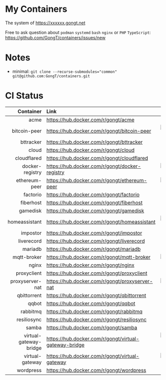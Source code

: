 # My Containers

The system of https://xxxxxx.gongt.net

Free to ask question about `podman` `systemd` `bash` `nginx` or `PHP` `TypeScript`:    
https://github.com/GongT/containers/issues/new


# Notes
* minimal: `git clone --recurse-submodules="common" git@github.com:GongT/containers.git`

# CI Status
<!-- StatusTable: -->
| Container | Link | Build Status |
|----:|:----|:----:|
| acme | https://hub.docker.com/r/gongt/acme | [![acme](https://github.com/GongT/containers/workflows/acme/badge.svg)](https://github.com/GongT/containers/actions?query=workflow%3Aacme) |
| bitcoin-peer | https://hub.docker.com/r/gongt/bitcoin-peer | [![bitcoin-peer](https://github.com/GongT/containers/workflows/bitcoin-peer/badge.svg)](https://github.com/GongT/containers/actions?query=workflow%3Abitcoin-peer) |
| bttracker | https://hub.docker.com/r/gongt/bttracker | [![bttracker](https://github.com/GongT/containers/workflows/bttracker/badge.svg)](https://github.com/GongT/containers/actions?query=workflow%3Abttracker) |
| cloud | https://hub.docker.com/r/gongt/cloud | [![cloud](https://github.com/GongT/containers/workflows/cloud/badge.svg)](https://github.com/GongT/containers/actions?query=workflow%3Acloud) |
| cloudflared | https://hub.docker.com/r/gongt/cloudflared | [![cloudflared](https://github.com/GongT/containers/workflows/cloudflared/badge.svg)](https://github.com/GongT/containers/actions?query=workflow%3Acloudflared) |
| docker-registry | https://hub.docker.com/r/gongt/docker-registry | [![docker-registry](https://github.com/GongT/containers/workflows/docker-registry/badge.svg)](https://github.com/GongT/containers/actions?query=workflow%3Adocker-registry) |
| ethereum-peer | https://hub.docker.com/r/gongt/ethereum-peer | [![ethereum-peer](https://github.com/GongT/containers/workflows/ethereum-peer/badge.svg)](https://github.com/GongT/containers/actions?query=workflow%3Aethereum-peer) |
| factorio | https://hub.docker.com/r/gongt/factorio | [![factorio](https://github.com/GongT/containers/workflows/factorio/badge.svg)](https://github.com/GongT/containers/actions?query=workflow%3Afactorio) |
| fiberhost | https://hub.docker.com/r/gongt/fiberhost | [![fiberhost](https://github.com/GongT/containers/workflows/fiberhost/badge.svg)](https://github.com/GongT/containers/actions?query=workflow%3Afiberhost) |
| gamedisk | https://hub.docker.com/r/gongt/gamedisk | [![gamedisk](https://github.com/GongT/containers/workflows/gamedisk/badge.svg)](https://github.com/GongT/containers/actions?query=workflow%3Agamedisk) |
| homeassistant | https://hub.docker.com/r/gongt/homeassistant | [![homeassistant](https://github.com/GongT/containers/workflows/homeassistant/badge.svg)](https://github.com/GongT/containers/actions?query=workflow%3Ahomeassistant) |
| impostor | https://hub.docker.com/r/gongt/impostor | [![impostor](https://github.com/GongT/containers/workflows/impostor/badge.svg)](https://github.com/GongT/containers/actions?query=workflow%3Aimpostor) |
| liverecord | https://hub.docker.com/r/gongt/liverecord | [![liverecord](https://github.com/GongT/containers/workflows/liverecord/badge.svg)](https://github.com/GongT/containers/actions?query=workflow%3Aliverecord) |
| mariadb | https://hub.docker.com/r/gongt/mariadb | [![mariadb](https://github.com/GongT/containers/workflows/mariadb/badge.svg)](https://github.com/GongT/containers/actions?query=workflow%3Amariadb) |
| mqtt-broker | https://hub.docker.com/r/gongt/mqtt-broker | [![mqtt-broker](https://github.com/GongT/containers/workflows/mqtt-broker/badge.svg)](https://github.com/GongT/containers/actions?query=workflow%3Amqtt-broker) |
| nginx | https://hub.docker.com/r/gongt/nginx | [![nginx](https://github.com/GongT/containers/workflows/nginx/badge.svg)](https://github.com/GongT/containers/actions?query=workflow%3Anginx) |
| proxyclient | https://hub.docker.com/r/gongt/proxyclient | [![proxyclient](https://github.com/GongT/containers/workflows/proxyclient/badge.svg)](https://github.com/GongT/containers/actions?query=workflow%3Aproxyclient) |
| proxyserver-nat | https://hub.docker.com/r/gongt/proxyserver-nat | [![proxyserver-nat](https://github.com/GongT/containers/workflows/proxyserver-nat/badge.svg)](https://github.com/GongT/containers/actions?query=workflow%3Aproxyserver-nat) |
| qbittorrent | https://hub.docker.com/r/gongt/qbittorrent | [![qbittorrent](https://github.com/GongT/containers/workflows/qbittorrent/badge.svg)](https://github.com/GongT/containers/actions?query=workflow%3Aqbittorrent) |
| qqbot | https://hub.docker.com/r/gongt/qqbot | [![qqbot](https://github.com/GongT/containers/workflows/qqbot/badge.svg)](https://github.com/GongT/containers/actions?query=workflow%3Aqqbot) |
| rabbitmq | https://hub.docker.com/r/gongt/rabbitmq | [![rabbitmq](https://github.com/GongT/containers/workflows/rabbitmq/badge.svg)](https://github.com/GongT/containers/actions?query=workflow%3Arabbitmq) |
| resiliosync | https://hub.docker.com/r/gongt/resiliosync | [![resiliosync](https://github.com/GongT/containers/workflows/resiliosync/badge.svg)](https://github.com/GongT/containers/actions?query=workflow%3Aresiliosync) |
| samba | https://hub.docker.com/r/gongt/samba | [![samba](https://github.com/GongT/containers/workflows/samba/badge.svg)](https://github.com/GongT/containers/actions?query=workflow%3Asamba) |
| virtual-gateway-bridge | https://hub.docker.com/r/gongt/virtual-gateway-bridge | [![virtual-gateway-bridge](https://github.com/GongT/containers/workflows/virtual-gateway-bridge/badge.svg)](https://github.com/GongT/containers/actions?query=workflow%3Avirtual-gateway-bridge) |
| virtual-gateway | https://hub.docker.com/r/gongt/virtual-gateway | [![virtual-gateway](https://github.com/GongT/containers/workflows/virtual-gateway/badge.svg)](https://github.com/GongT/containers/actions?query=workflow%3Avirtual-gateway) |
| wordpress | https://hub.docker.com/r/gongt/wordpress | [![wordpress](https://github.com/GongT/containers/workflows/wordpress/badge.svg)](https://github.com/GongT/containers/actions?query=workflow%3Awordpress) |
<!-- :StatusTable -->
